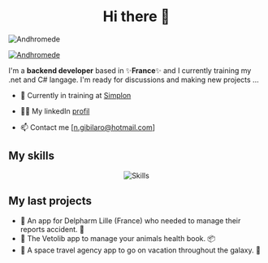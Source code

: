 
<!--
**Andhromede/Andhromede** is a ✨ _special_ ✨ repository because its `README.md` (this file) appears on your GitHub profile.

Here are some ideas to get you started:

- 🔭 I’m currently working on ...
- 🌱 I’m currently learning ...
- 👯 I’m looking to collaborate on ...
- 🤔 I’m looking for help with ...
- 💬 Ask me about ...
- 📫 How to reach me: ...
- 😄 Pronouns: ...
- ⚡ Fun fact: ...
-->



<h1 align="center">Hi there 👋</h1>

<!-- <p align="center">
  <a href="https://www.victor-de-la-fouchardiere.fr/">Website</a> •
  <a href="https://twitter.com/TrustedSheriff">Twitter</a> •
  <a href="https://www.linkedin.com/in/nathalie-g-206868205/">Linkedin</a>
</p> -->

<p align="left"> <img src="https://komarev.com/ghpvc/?username=Andhromede&label=Profile%20views&color=0e75b6&style=flat" alt="Andhromede"/></p>

<p align="left"> 
    <a href="https://github.com/ryo-ma/github-profile-trophy">
        <img src="https://github-profile-trophy.vercel.app/?username=Andhromede" alt="Andhromede"/>
    </a>
</p>


I'm a __backend developer__ based in ✨__France__✨ and I currently training my .net and C# langage. I'm ready for discussions and making new projects ...

* 💼 Currently in training at [Simplon](https://simplon.co/) <br/>
<!-- * 🔖 Discover my [Curriculum Vitae](https://www.victor-de-la-fouchardiere.fr/pdf/CV-Victor-de-la-Fouchardiere.pdf)<br/> -->
* 👨‍💻 My linkedIn [profil](https://www.linkedin.com/in/nathalie-g-206868205/) <br/>
<!-- * ✍🏻 My linkedIn [profil](https://www.linkedin.com/in/nathalie-g-206868205/) <br/> -->
* 📫 Contact me [n.gibilaro@hotmail.com]

## My skills

<p align="center">
  <img align="center" alt="Skills" src="https://zupimages.net/up/23/21/8nb5.png"/>
</p>

<!-- # My song of the moment -->

<!-- [![Spotify](https://github.com/viclafouch/viclafouch/blob/master/img/spotify-480.png)](https://open.spotify.com/track/1HC3nSraaRQ82RJP4TjYTX?si=H27zhrzZQLKeXZoq0rLUNw) -->

## My last projects

<!-- BLOG-POST-LIST:START -->
<!-- - [👑 An app for Delpharm Lille (France) who needed to manage their reports accident 🔐](https://dev.to/viclafouch/create-a-secure-chat-application-with-react-hooks-firebase-and-seald-2bc1) -->

- 🔐 An app for Delpharm Lille (France) who needed to manage their reports accident. 🔐
- 🍿 The Vetolib app to manage your animals health book. 📦
- 🤝 A space travel agency app to go on vacation throughout the galaxy.  🍭
<!-- BLOG-POST-LIST:END -->

<br/>
<br/>

<!-- ![Visitors](https://visitor-badge.laobi.icu/badge?page_id=viclafouch.viclafouch) -->